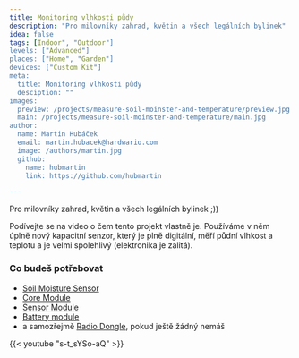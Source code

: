 ```yaml
---
title: Monitoring vlhkosti půdy
description: "Pro milovníky zahrad, květin a všech legálních bylinek"
idea: false
tags: [Indoor", "Outdoor"]
levels: ["Advanced"]
places: ["Home", "Garden"]
devices: ["Custom Kit"]
meta:
  title: Monitoring vlhkosti půdy
  desciption: ""
images:
  preview: /projects/measure-soil-moinster-and-temperature/preview.jpg
  main: /projects/measure-soil-moinster-and-temperature/main.jpg
author:
  name: Martin Hubáček
  email: martin.hubacek@hardwario.com
  image: /authors/martin.jpg
  github:
    name: hubmartin
    link: https://github.com/hubmartin

---
```


Pro milovníky zahrad, květin a všech legálních bylinek ;))

Podívejte se na video o čem tento projekt vlastně je.
Používáme v něm úplně nový kapacitní senzor, který je plně digitální, měří půdní vlhkost a teplotu a je velmi spolehlivý (elektronika je zalitá).

### Co budeš potřebovat

* [Soil Moisture Sensor](https://shop.bigclown.com/soil-moisture-sensor/)
* [Core Module](https://shop.bigclown.com/core-module/)
* [Sensor Module](https://shop.bigclown.com/sensor-module/)
* [Battery module](https://shop.bigclown.com/battery-module/)
* a samozřejmě [Radio Dongle](https://shop.bigclown.com/radio-dongle/), pokud ještě žádný nemáš

{{< youtube "s-t_sYSo-aQ" >}}
